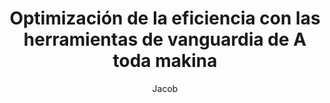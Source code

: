 ---
title: "Optimización de la eficiencia con las herramientas de vanguardia de A toda makina"
description: "Innovación en la eficiencia de la construcción con herramientas de precisión y apoyo."
author: "Jacob"
authorImage: "@/images/blog/jacob.avif"
authorImageAlt: "Descripción del Avatar"
pubDate: 2024-02-06
cardImage: "@/images/blog/post-1.avif"
cardImageAlt: "Vista superior de la disposición de herramientas mecánicas"
readTime: 4
tags:  ["herramientas", "construcción", "flujo de trabajo"]
contents: [
        "En la industria de la construcción actual, donde todo avanza rápidamente, la eficiencia es la clave del éxito. En A toda makina, entendemos la importancia de optimizar el flujo de tu proyecto para cumplir con los plazos y mantenerte dentro del presupuesto. Es por eso que estamos encantados de presentarte nuestras herramientas de vanguardia diseñadas para dar a tus proyectos una potencia inigualable.",
        "Nuestra gama de herramientas combina ingeniería de precisión y diseño centrado en el usuario, garantizando una productividad máxima en cada obra. Desde taladros eléctricos hasta soluciones avanzadas de fijación, las herramientas de A toda makina están diseñadas para resistir las rigores de la construcción mientras optimizan tu flujo de trabajo.",
        "Uno de nuestros mayores activos son nuestros tableros de control intuitivos, que proporcionan información en tiempo real sobre el avance del proyecto, la asignación de recursos y mucho más. Con interfaces fáciles de usar, navegar y supervisar tus proyectos nunca ha sido tan sencillo.",
        "Pero la eficiencia no depende solo de las herramientas que utilizas, también depende del apoyo que recibes. Es por eso que A toda makina ofrece una documentación completa y un acompañamiento de expertos en cada etapa. Nuestros equipos dedicados están comprometidos con tu éxito, proporcionando asistencia personalizada para asegurarte de aprovechar al máximo nuestros productos.",
        "Únete a los muchos líderes de la industria que ya han notado la diferencia que pueden hacer las herramientas de A toda makina. Con nuestras soluciones de vanguardia, puedes acelerar tus proyectos hacia el éxito y mantenerte a la cabeza de la competencia."
]
---